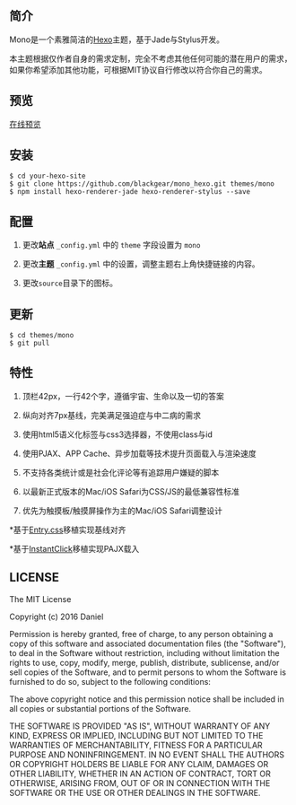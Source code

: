 ## 简介

Mono是一个素雅简洁的[Hexo](https://hexo.io)主题，基于Jade与Stylus开发。

本主题根据仅作者自身的需求定制，完全不考虑其他任何可能的潜在用户的需求，如果你希望添加其他功能，可根据MIT协议自行修改以符合你自己的需求。

## 预览

[在线预览](https://darknode.in)

## 安装

    $ cd your-hexo-site
    $ git clone https://github.com/blackgear/mono_hexo.git themes/mono
    $ npm install hexo-renderer-jade hexo-renderer-stylus --save


## 配置

1. 更改**站点** `_config.yml` 中的 `theme` 字段设置为 `mono`

2. 更改**主题** `_config.yml` 中的设置，调整主题右上角快捷链接的内容。

3. 更改`source`目录下的图标。

## 更新

    $ cd themes/mono
    $ git pull

## 特性

1. 顶栏42px，一行42个字，遵循宇宙、生命以及一切的答案

2. 纵向对齐7px基线，完美满足强迫症与中二病的需求

3. 使用html5语义化标签与css3选择器，不使用class与id

4. 使用PJAX、APP Cache、异步加载等技术提升页面载入与渲染速度

5. 不支持各类统计或是社会化评论等有追踪用户嫌疑的脚本

6. 以最新正式版本的Mac/iOS Safari为CSS/JS的最低兼容性标准

7. 优先为触摸板/触摸屏操作为主的Mac/iOS Safari调整设计

*基于[Entry.css](http://zencode.in/Entry.css/)移植实现基线对齐

*基于[InstantClick](http://instantclick.io/)移植实现PAJX载入

## LICENSE

The MIT License

Copyright (c) 2016 Daniel

Permission is hereby granted, free of charge, to any person obtaining a copy
of this software and associated documentation files (the "Software"), to deal
in the Software without restriction, including without limitation the rights
to use, copy, modify, merge, publish, distribute, sublicense, and/or sell
copies of the Software, and to permit persons to whom the Software is
furnished to do so, subject to the following conditions:

The above copyright notice and this permission notice shall be included in
all copies or substantial portions of the Software.

THE SOFTWARE IS PROVIDED "AS IS", WITHOUT WARRANTY OF ANY KIND, EXPRESS OR
IMPLIED, INCLUDING BUT NOT LIMITED TO THE WARRANTIES OF MERCHANTABILITY,
FITNESS FOR A PARTICULAR PURPOSE AND NONINFRINGEMENT. IN NO EVENT SHALL THE
AUTHORS OR COPYRIGHT HOLDERS BE LIABLE FOR ANY CLAIM, DAMAGES OR OTHER
LIABILITY, WHETHER IN AN ACTION OF CONTRACT, TORT OR OTHERWISE, ARISING FROM,
OUT OF OR IN CONNECTION WITH THE SOFTWARE OR THE USE OR OTHER DEALINGS IN
THE SOFTWARE.
